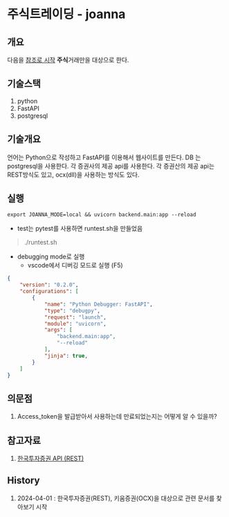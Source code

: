 # 주식트레이딩 - joanna

## 개요

다음을 [참조로 시작](https://www.bluestones.biz/cms/pages?action=view&page=/HomePage/stock/stock_products.md)
**주식**거래만을 대상으로 한다.

## 기술스택

1. python
2. FastAPI
3. postgresql

## 기술개요

언어는 Python으로 작성하고 FastAPI를 이용해서 웹사이트를 만든다.
DB 는 postgresql을 사용한다.
각 증권사의 제공 api를 사용한다. 각 증권산의 제공 api는 REST방식도 있고, ocx(dll)을 사용하는 방식도 있다.

## 실행

```text
export JOANNA_MODE=local && uvicorn backend.main:app --reload
```

* test는 pytest를 사용하면 runtest.sh을 만들었음

> ./runtest.sh

* debugging mode로 실행
  * vscode에서 디버깅 모드로 실행  (F5)

```json
{
    "version": "0.2.0",
    "configurations": [
        {
            "name": "Python Debugger: FastAPI",
            "type": "debugpy",
            "request": "launch",
            "module": "uvicorn",
            "args": [
                "backend.main:app",
                "--reload"
            ],
            "jinja": true,
        }
    ]
}
```

## 의문점

1. Access_token을 발급받아서 사용하는데 만료되었는지는 어떻게 알 수 있을까?

## 참고자료

1. [한국투자증권 API (REST)](https://apiportal.koreainvestment.com/intro)

## History

1. 2024-04-01 : 한국투자증권(REST), 키움증권(OCX)을 대상으로 관련 문서를 찾아보기 시작
